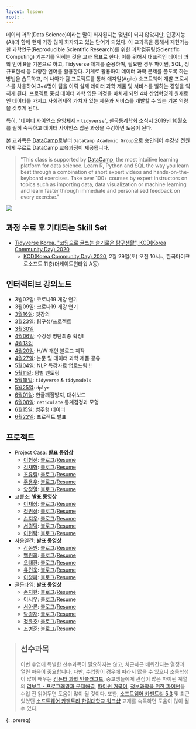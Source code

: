 ```yaml
---
layout: lesson
root: .
---
```



데이터 과학(Data Science)이라는 말이 회자된지는 몇년이 되지 않았지만, 인공지능(AI)과 함께 현재 가장 많이 회자되고 있는 단어가 되었다.
이 교과목을 통해서 재현가능한 과학연구(Reproducible Scientific Research)를 위한 과학컴퓨팅(Scientific Computing) 기본기를 익히는 것을 교과 목표로 한다. 이를 위해서 대표적인 데이터 과학 언어 R을 기본으로 하고, Tidyverse 체계를 준용하며, 
필요한 경우 파이썬, SQL, 정규표현식 등 다양한 언어를 활용한다. 기계로 활용하여 데이터 과학 문제를 풀도록 하는 방법을 습득하고, 
더 나아가 팀 프로젝트를 통해 애자일(Agile) 소프트웨어 개발 프로세스를 차용하여 3~4명이 팀을 이뤄 실제 데이터 과학 제품 및 서비스를  발하는 경험을 익히게 된다. 프로젝트 중심 데이터 과학 입문 과정을 마치게 되면 4차 산업혁명의 원재료인 데이터를 가지고 사회경제적 가치가 있는 제품과 서비스를 개발할 수 있는 기본 역량을 갖추게 된다.

특히, ["데이터 사이언스 운영체제 - `tidyverse`", 한국통계학회 소식지 2019년 10월호](https://statkclee.github.io/ds-authoring/ds-stat-tidyverse.html)를 필히 숙독하고 데이터 사이언스 입문 과정을 수강하면 도움이 된다. 

본 교과목은 [DataCamp](https://www.datacamp.com/)로부터 `DataCamp Academic Group`으로 승인되어 수강생 전원에게 무료로 DataCamp 교육과정이 제공됩니다.

> "This class is supported by [DataCamp](https://www.datacamp.com/), the most intuitive learning platform for data science. 
> Learn R, Python and SQL the way you learn best through a combination of short expert videos and 
> hands-on-the-keyboard exercises. Take over 100+ courses by expert instructors on topics such as importing data, 
> data visualization or machine learning and learn faster through immediate and personalised feedback on every exercise."

![](fig/DataCamp-50px.png)

## 과정 수료 후 기대되는 Skill Set 

- [Tidyverse Korea, "코딩으로 글쓰는 슬기로운 탐구생활", KCD(Korea Community Day) 2020](https://statkclee.github.io/ds-authoring/ds-rmarkdown-driven-development.html)
    - [KCD(Korea Community Day) 2020](https://kcd2020.festa.io/), 2월 29일(토) 오전 10시~, 한국마이크로소프트 11층(더케이트윈타워 A동)


## 인터랙티브 강의노트

- 3월02일: 코로나19 개강 연기 
- 3월09일: 코로나19 개강 연기
- [3월16일](https://docs.google.com/document/d/1eqZk1-sBkqzINi9Kd-0Yap1I9GFTwAinCKSOXOe4CxM): 첫강의
- [3월23일](https://docs.google.com/document/d/1IbfdFfWaXVf3upWVLddphcERNlP7A_jIIwtzrRtKBK4/edit?usp=sharing): 팀구성/프로젝트
- [3월30일](https://hackmd.io/h_ziyY9-Q_WTvheQjUzM9w)
- [4월06일](https://hackmd.io/LtuYdeKnRHiWo5Wuuz9ptQ): 수강생 명단최종 확정!
- [4월13일](https://hackmd.io/TwLuRMpuTr6lafAwgiK3Ng)
- [4월20일](https://hackmd.io/31gLI31XS2aLpJ42O5_ZxA): H/W 개인 블로그 제작
- [4월27일](https://hackmd.io/egpwvBybQ5GR0tWS-BqFCQ): 논문 및 데이터 과학 제품 공유
- [5월04일](https://hackmd.io/Sxow-6j7SFalYFlG5iz_XA): NLP 특강자료 업로드됨!!!
- [5월11일](https://hackmd.io/I4Y-CWKbQIWksAr9eJG0HQ): 팀별 멘토링
- [5월18일](https://hackmd.io/sKSF5ZQMQnmvagz_EVR24g): `tidyverse` & `tidymodels`
- [5월25일](https://hackmd.io/wMk1R_E4RKatr0kNeFrAOQ): `dplyr`
- [6월01일](https://hackmd.io/eujIZMzrT-SW7RxRNne7Qg): 한글깨짐방지, 대쉬보드
- [6월08일](https://hackmd.io/UTEGveuLTJOaXHM1rWziYQ): `reticulate` 통계검정과 모형
- [6월15일](https://hackmd.io/jX0ZGKhpSvu52Juu7jvs5Q): 범주형 데이터
- [6월22일](https://hackmd.io/H5W3CLWsQfa6ae3oclUL8Q): 프로젝트 발표

## 프로젝트

- [Project Casa](https://github.com/whoareyouwhoami/ProjectCasa): [**발표 동영상**](https://youtu.be/NOWKq9fC2Ek)
    - [이형선](https://github.com/traceofpassion): [블로그](https://shironmaro.netlify.app/)/[Resume](https://github.com/traceofpassion/Resume/raw/master/Resume_PDF.pdf)
    - [김채형](https://github.com//cheris8): [블로그](https://angry-mcclintock-57383e.netlify.app)/[Resume](https://github.com/cheris8/Resume.git/Resume.pdf)
    - [조유림](https://github.com//whdbfla6): [블로그](https://focused-elion-b6663c.netlify.app/)/[Resume](https://focused-elion-b6663c.netlify.app/2020/06/05/resume/)
    - [주용우](https://github.com/whoareyouwhoami): [블로그](https://whoareyouwhoami.netlify.app/)/[Resume](https://whoareyouwhoami-resume.netlify.app/)
    - [양정열](https://github.com/passionyang16): [블로그](https://passionyang16.netlify.app/)/[Resume](https://passionyang16.netlify.app/2020/06/01/resume/)
- [코뿔소](https://github.com/unks96/rhino): [**발표 동영상**](https://youtu.be/bUVpoOivSAY)
    - [이재상](https://github.com/jaesanglee95): [블로그](https://jay95.netlify.app/)/[Resume](https://github.com/jaesanglee95/Jay95_blog/raw/master/content/Resume_jay.pdf)
    - [정권상](https://github.com/unks96): [블로그](https://statkwon.netlify.app/)/[Resume](https://statkwon.netlify.app/resume/) 
    - [손지우](https://github.com/SonJiwoo): [블로그](https://sonjiwoo-blog.netlify.app/)/[Resume](https://sonjiwoo-blog.netlify.app/resume/)
    - [서경덕](https://github.com/Gyeongdeok): [블로그](https://gyeongdeok.netlify.app/)/[Resume](https://gyeongdeok.netlify.app/about/) 
    - [이현탁](https://github.com/11aw1iet): [블로그](https://leehyeontak-blog.netlify.app/)/[Resume](https://leehyeontak-blog.netlify.app/about/)
- [사응일간](https://github.com/YooGunWook/1nurse4stat): [**발표 동영상**](https://youtu.be/7XH0AdOEb4w)
    - [강동원](https://github.com/dw3624): [블로그](https://tejava.netlify.app/)/[Resume](https://tejava.netlify.app/about/) 
    - [백원희](https://github.com/Wonhee-baek): [블로그]()/[Resume]()
    - [오태환](https://github.com/dhxoghks95): [블로그](https://ohdata.netlify.app/)/[Resume](https://ohdata.netlify.app/about/)
    - [유건욱](https://github.com/YooGunwook): [블로그](https://gunwookblog.netlify.app/)/[Resume](https://gunwookblog.netlify.app/about/)
    - [이청파](https://github.com/leechungpa): [블로그](https://leechungpa.netlify.app/)/[Resume](https://leechungpa.netlify.app/about/)
- [골든타임](https://github.com/twg12/IntroToDataScience_5): [**발표 동영상**](https://youtu.be/LPVyY-vRYSM)
    - [손지현](https://github.com/twg12): [블로그]()/[Resume]()
    - [이시우](https://github.com/SeewooLi): [블로그](https://festive-visvesvaraya-5a38c3.netlify.app/)/[Resume](https://pedantic-easley-43a195.netlify.app/)
    - [서아론](https://github.com/arnsu0820): [블로그](https://arnsu0820.netlify.app/)/[Resume](https://arnsu0820.netlify.app/about/)
    - [박경재](https://github.com/Hankpkj): [블로그]()/[Resume]()
    - [정윤호](https://github.com/YoonHoJeong): [블로그](https://ds-uno-blog.netlify.app/)/[Resume](https://ds-uno-blog.netlify.app/about/)
    - [조병준](https://github.com/joahn-lab): [블로그](https://joahn-lab.netlify.app/)/[Resume](https://joahn-lab.netlify.app/resume/)


> ## 선수과목
>
> 이번 수업에 특별한 선수과목이 필요하지는 않고, 차근차근 배워간다는 열정과 열린 마음이 중요합니다.
> 다만, 수업량이 경우에 따라서 많을 수 있으니 초등학생이 많이 배우는 [컴퓨터 과학 언플러그드](http://statkclee.github.io/unplugged),
> 중고생들에게 관심이 많은 파이썬 계열의 [리보그 - 프로그래밍과 문제해결](https://statkclee.github.io/code-perspectives/),
> [파이썬 거북이](http://swcarpentry.github.io/python-novice-turtles/index-kr.html), [정보과학을 위한 파이썬](https://statkclee.github.io/pythonlearn-kr/)을 
> 수업 전 읽어두면 도움이 많이 될 것이다. 또한, [소프트웨어 카펜트리 5.3](http://statkclee.github.io/swcarpentry-version-5-3-new/) 및
> 최근 있었던 [소프트웨어 카펜트리 한림대학교 워크샵](https://statkclee.github.io/2018-10-27-hallym/) 교재를 숙독하면 도움이 많이 될 수 있다.
> 
{: .prereq}
